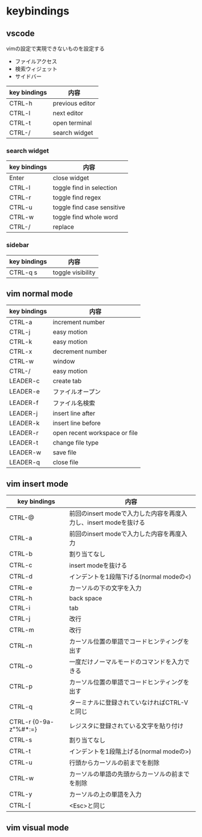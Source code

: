 # keybindings

## vscode

vimの設定で実現できないものを設定する

- ファイルアクセス
- 検索ウィジェット
- サイドバー

| key bindings | 内容            |
| ------------ | --------------- |
| CTRL-h       | previous editor |
| CTRL-l       | next editor     |
| CTRL-t       | open terminal   |
| CTRL-/       | search widget   |

### search widget

| key bindings | 内容                       |
| ------------ | -------------------------- |
| Enter        | close widget               |
| CTRL-l       | toggle find in selection   |
| CTRL-r       | toggle find regex          |
| CTRL-u       | toggle find case sensitive |
| CTRL-w       | toggle find whole word     |
| CTRL-/       | replace                    |

### sidebar

| key bindings | 内容 |
| ------------ | ---- |
| CTRL-q s     | toggle visibility    |

## vim normal mode

| key bindings | 内容                          |
| ------------ | ----------------------------- |
| CTRL-a       | increment number              |
| CTRL-j       | easy motion                   |
| CTRL-k       | easy motion                   |
| CTRL-x       | decrement number              |
| CTRL-w       | window                        |
| CTRL-/       | easy motion                   |
| LEADER-c     | create tab                    |
| LEADER-e     | ファイルオープン              |
| LEADER-f     | ファイル名検索                |
| LEADER-j     | insert line after             |
| LEADER-k     | insert line before            |
| LEADER-r     | open recent workspace or file |
| LEADER-t     | change file type              |
| LEADER-w     | save file                     |
| LEADER-q     | close file                    |

## vim insert mode

| key bindings          | 内容                                                             |
| --------------------- | ---------------------------------------------------------------- |
| CTRL-@                | 前回のinsert modeで入力した内容を再度入力し、insert modeを抜ける |
| CTRL-a                | 前回のinsert modeで入力した内容を再度入力                        |
| CTRL-b                | 割り当てなし                                                     |
| CTRL-c                | insert modeを抜ける                                              |
| CTRL-d                | インデントを1段階下げる(normal modeの<)                          |
| CTRL-e                | カーソルの下の文字を入力                                         |
| CTRL-h                | back space                                                       |
| CTRL-i                | tab                                                              |
| CTRL-j                | 改行                                                             |
| CTRL-m                | 改行                                                             |
| CTRL-n                | カーソル位置の単語でコードヒンティングを出す                     |
| CTRL-o                | 一度だけノーマルモードのコマンドを入力できる                     |
| CTRL-p                | カーソル位置の単語でコードヒンティングを出す                     |
| CTRL-q                | ターミナルに登録されていなければCTRL-Vと同じ                     |
| CTRL-r {0-9a-z"%#*:=} | レジスタに登録されている文字を貼り付け                           |
| CTRL-s                | 割り当てなし                                                     |
| CTRL-t                | インデントを1段階上げる(normal modeの>)                          |
| CTRL-u                | 行頭からカーソルの前までを削除                                   |
| CTRL-w                | カーソルの単語の先頭からカーソルの前までを削除                   |
| CTRL-y                | カーソルの上の単語を入力                                         |
| CTRL-[                | \<Esc>と同じ                                                     |

## vim visual mode
